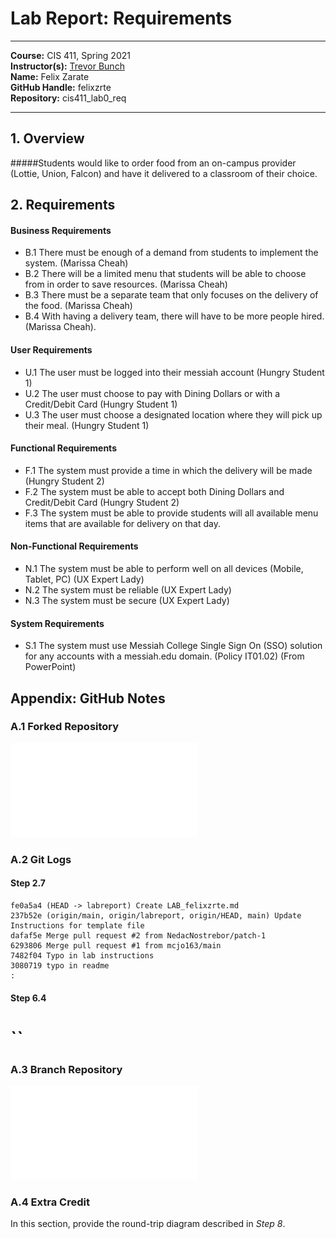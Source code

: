 # Lab Report: Requirements
___
**Course:** CIS 411, Spring 2021  
**Instructor(s):** [Trevor Bunch](https://github.com/trevordbunch)  
**Name:** Felix Zarate  
**GitHub Handle:** felixzrte  
**Repository:** cis411_lab0_req 
___

## 1. Overview

#####Students would like to order food from an on-campus provider (Lottie, Union, Falcon) and have it delivered to a classroom of their choice.
 
## 2. Requirements

#### Business Requirements
* B.1 There must be enough of a demand from students to implement the system. (Marissa Cheah) 
* B.2 There will be a limited menu that students will be able to choose from in order to save resources. (Marissa Cheah)
* B.3 There must be a separate team that only focuses on the delivery of the food. (Marissa Cheah)
* B.4 With having a delivery team, there will have to be more people hired. (Marissa Cheah).
#### User Requirements
* U.1 The user must be logged into their messiah account (Hungry Student 1)
* U.2 The user must choose to pay with Dining Dollars or with a Credit/Debit Card (Hungry Student 1)
* U.3 The user must choose a designated location where they will pick up their meal. (Hungry Student 1)
#### Functional Requirements
* F.1 The system must provide a time in which the delivery will be made (Hungry Student 2)
* F.2 The system must be able to accept both Dining Dollars and Credit/Debit Card (Hungry Student 2)
* F.3 The system must be able to provide students will all available menu items that are available for delivery on that day.
#### Non-Functional Requirements
* N.1 The system must be able to perform well on all devices (Mobile, Tablet, PC) (UX Expert Lady)
* N.2 The system must be reliable (UX Expert Lady)
* N.3 The system must be secure (UX Expert Lady)
#### System Requirements
* S.1 The system must use Messiah College Single Sign On (SSO) solution for any accounts with a messiah.edu domain. (Policy IT01.02) (From PowerPoint)

## Appendix: GitHub Notes

### A.1 Forked Repository

![Fork Diagram](/assets/Fork_Diagram.pdf) 

### A.2 Git Logs

#### Step 2.7
```
fe0a5a4 (HEAD -> labreport) Create LAB_felixzrte.md
237b52e (origin/main, origin/labreport, origin/HEAD, main) Update Instructions for template file
dafaf5e Merge pull request #2 from NedacNostrebor/patch-1
6293806 Merge pull request #1 from mcjo163/main
7482f04 Typo in lab instructions
3080719 typo in readme
:
```
#### Step 6.4
# ``

### A.3 Branch Repository

![Branch Diagram](/assets/Branch_Diagram.pdf) 

### A.4 Extra Credit
In this section, provide the round-trip diagram described in *Step 8*.